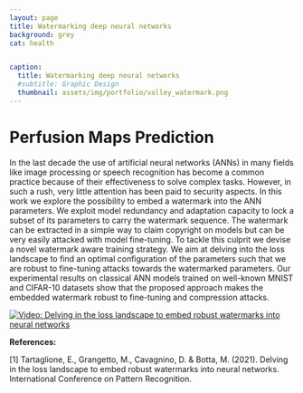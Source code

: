 ```yaml
---
layout: page
title: Watermarking deep neural networks
background: grey
cat: health


caption:
  title: Watermarking deep neural networks
  #subtitle: Graphic Design
  thumbnail: assets/img/portfolio/valley_watermark.png
---
```


# Perfusion Maps Prediction

In the last decade the use of artificial neural networks (ANNs) in many fields like image processing or speech recognition has become a common practice because of their effectiveness to solve complex tasks. However, in such a rush, very little attention has been paid to security aspects. In this work we explore the possibility to embed a watermark into the ANN parameters.
We exploit model redundancy and adaptation capacity to lock a subset of its parameters to carry the watermark sequence. The watermark can be extracted in a simple way to claim copyright on models but can be very easily attacked with model fine-tuning.
To tackle this culprit we devise a novel watermark aware training strategy. We aim at delving into the loss landscape to find an optimal configuration of the parameters such that we are robust to fine-tuning attacks towards the watermarked parameters.
Our experimental results on classical ANN models trained on well-known MNIST and CIFAR-10 datasets show that the proposed approach makes the embedded watermark robust to fine-tuning and compression attacks.

[![Video: Delving in the loss landscape to embed robust watermarks into neural networks](https://img.youtube.com/vi/coDIgb3n_LA/0.jpg)](https://youtu.be/coDIgb3n_LA "Video: Delving in the loss landscape to embed robust watermarks into neural networks")

**References:**

[1] Tartaglione, E., Grangetto, M., Cavagnino, D. & Botta, M. (2021). Delving in the loss landscape to embed robust watermarks into neural networks. International Conference on Pattern Recognition.
